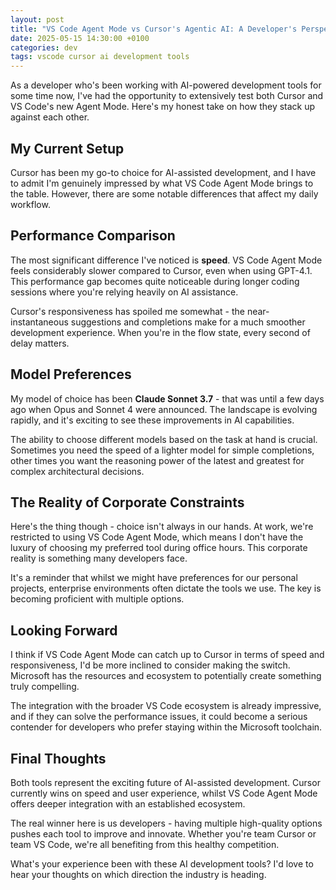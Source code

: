 ```yaml
---
layout: post
title: "VS Code Agent Mode vs Cursor's Agentic AI: A Developer's Perspective"
date: 2025-05-15 14:30:00 +0100
categories: dev
tags: vscode cursor ai development tools
---
```


As a developer who's been working with AI-powered development tools for some time now, I've had the opportunity to extensively test both Cursor and VS Code's new Agent Mode. Here's my honest take on how they stack up against each other.

## My Current Setup

Cursor has been my go-to choice for AI-assisted development, and I have to admit I'm genuinely impressed by what VS Code Agent Mode brings to the table. However, there are some notable differences that affect my daily workflow.

## Performance Comparison

The most significant difference I've noticed is **speed**. VS Code Agent Mode feels considerably slower compared to Cursor, even when using GPT-4.1. This performance gap becomes quite noticeable during longer coding sessions where you're relying heavily on AI assistance.

Cursor's responsiveness has spoiled me somewhat - the near-instantaneous suggestions and completions make for a much smoother development experience. When you're in the flow state, every second of delay matters.

## Model Preferences

My model of choice has been **Claude Sonnet 3.7** - that was until a few days ago when Opus and Sonnet 4 were announced. The landscape is evolving rapidly, and it's exciting to see these improvements in AI capabilities.

The ability to choose different models based on the task at hand is crucial. Sometimes you need the speed of a lighter model for simple completions, other times you want the reasoning power of the latest and greatest for complex architectural decisions.

## The Reality of Corporate Constraints

Here's the thing though - choice isn't always in our hands. At work, we're restricted to using VS Code Agent Mode, which means I don't have the luxury of choosing my preferred tool during office hours. This corporate reality is something many developers face.

It's a reminder that whilst we might have preferences for our personal projects, enterprise environments often dictate the tools we use. The key is becoming proficient with multiple options.

## Looking Forward

I think if VS Code Agent Mode can catch up to Cursor in terms of speed and responsiveness, I'd be more inclined to consider making the switch. Microsoft has the resources and ecosystem to potentially create something truly compelling.

The integration with the broader VS Code ecosystem is already impressive, and if they can solve the performance issues, it could become a serious contender for developers who prefer staying within the Microsoft toolchain.

## Final Thoughts

Both tools represent the exciting future of AI-assisted development. Cursor currently wins on speed and user experience, whilst VS Code Agent Mode offers deeper integration with an established ecosystem.

The real winner here is us developers - having multiple high-quality options pushes each tool to improve and innovate. Whether you're team Cursor or team VS Code, we're all benefiting from this healthy competition.

What's your experience been with these AI development tools? I'd love to hear your thoughts on which direction the industry is heading.